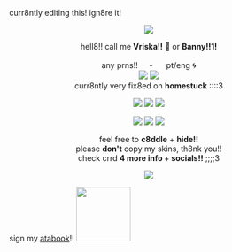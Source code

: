 
curr8ntly editing this! ign8re it!

<p align="center">
  <img src="https://dividers.crd.co/assets/images/gallery10/1f2408b3.gif?v=05d33f91">
</p>

<p align="center">  
 hell8!! call me <b>Vriska!!</b> 🐋 or <b>Banny!!1!</b>
<br><br>any prns!!⠀⠀-⠀⠀ pt/eng 🌀 
 <br>  <img src="https://cdn.discordapp.com/emojis/1127637054281494629.webp?size=40&quality=lossless">
 <img src="https://cdn.discordapp.com/emojis/1127637174217609346.webp?size=40&quality=lossless">   
<br>curr8ntly very fix8ed on <b>homestuck</b> ::::3
</p>

  <p align="center">
  <img src="https://adriansblinkiecollection.neocities.org/v55.gif">
      <img src="https://64.media.tumblr.com/0dfad85f91a1e143d88435512f90b000/20f5f5e8d318df97-79/s250x400/7dadd6a26b89cc652b477abbfed2089f1e156b03.gifv">
      <img src="https://adriansblinkiecollection.neocities.org/e14.gif">
</p>

  <p align="center">
  <img src="https://64.media.tumblr.com/d9a0177c4bfc4c176cc359af021ff80e/e6a335b366e9be5c-63/s100x200/e1300acf5af446c6a5cddc357dd0744b7119d402.gifv">
      <img src="https://64.media.tumblr.com/5628b420908d42f957d27921a0603c62/20f5f5e8d318df97-68/s100x200/c0e00a128f56eed3bfb9abadc0fe3401b25eca71.gifv">
      <img src="https://adriansblinkiecollection.neocities.org/stamps/e99.png">
</p>



<p align="center">
feel free to <b>c8ddle</b> + <b>hide!!</b>
<br>please <b>don't</b> copy my skins, th8nk you!!
<br>check crrd <b>4 more info </b>+<b> socials!!</b> ;;;;3
</p>


  <p align="center">
  <img src="https://dividers.crd.co/assets/images/gallery10/4dc7da57.gif?v=05d33f91">
</p>

 <p align="center"> 
    
  sign my [atabook](https://angelmizer.atabook.org/)!!
 <img src="https://static.wikia.nocookie.net/mspaintadventures/images/8/81/Vriska_Serket.png/revision/latest/scale-to-width/360?cb=20131109202341" width="98">
</p>
   
